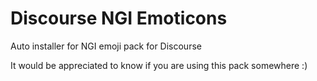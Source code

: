# Discourse NGI Emoticons

Auto installer for NGI emoji pack for Discourse

It would be appreciated to know if you are using this pack somewhere :)